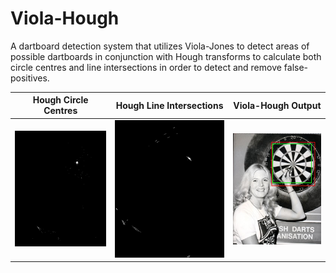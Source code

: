 # Viola-Hough
A dartboard detection system that utilizes Viola-Jones to detect areas of possible dartboards in conjunction with Hough transforms to calculate both circle centres and line intersections in order to detect and remove false-positives.

|Hough Circle Centres|Hough Line Intersections|Viola-Hough Output|
|--------------------|------------------------|------------------|
|![](outputs/hough_circles_output9.jpg)|![](outputs/hough_lines_output9.jpg)|![](outputs/viola_hough_output9.jpg)|
